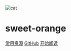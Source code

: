 
![cat](_coverpage.assets/cat.png)
# sweet-orange

[常用资源](https://shimo.im/docs/MuiACIg1HlYfVxrj/) [GitHub](https://github.com/Snailclimb/docsify-demo) [开始阅读](#JavaWeb)

